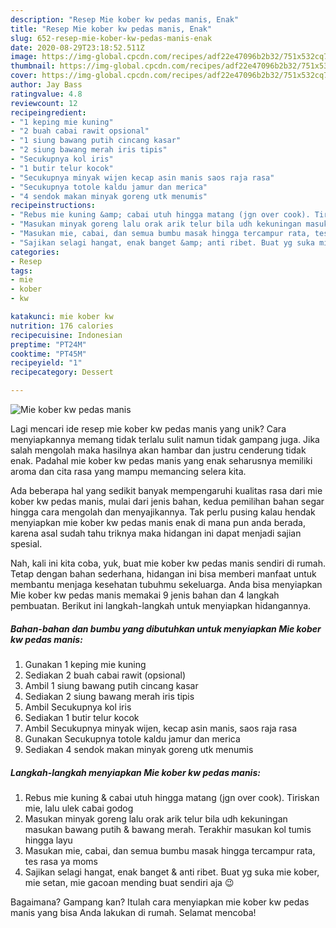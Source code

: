 ```yaml
---
description: "Resep Mie kober kw pedas manis, Enak"
title: "Resep Mie kober kw pedas manis, Enak"
slug: 652-resep-mie-kober-kw-pedas-manis-enak
date: 2020-08-29T23:18:52.511Z
image: https://img-global.cpcdn.com/recipes/adf22e47096b2b32/751x532cq70/mie-kober-kw-pedas-manis-foto-resep-utama.jpg
thumbnail: https://img-global.cpcdn.com/recipes/adf22e47096b2b32/751x532cq70/mie-kober-kw-pedas-manis-foto-resep-utama.jpg
cover: https://img-global.cpcdn.com/recipes/adf22e47096b2b32/751x532cq70/mie-kober-kw-pedas-manis-foto-resep-utama.jpg
author: Jay Bass
ratingvalue: 4.8
reviewcount: 12
recipeingredient:
- "1 keping mie kuning"
- "2 buah cabai rawit opsional"
- "1 siung bawang putih cincang kasar"
- "2 siung bawang merah iris tipis"
- "Secukupnya kol iris"
- "1 butir telur kocok"
- "Secukupnya minyak wijen kecap asin manis saos raja rasa"
- "Secukupnya totole kaldu jamur dan merica"
- "4 sendok makan minyak goreng utk menumis"
recipeinstructions:
- "Rebus mie kuning &amp; cabai utuh hingga matang (jgn over cook). Tiriskan mie, lalu ulek cabai godog"
- "Masukan minyak goreng lalu orak arik telur bila udh kekuningan masukan bawang putih &amp; bawang merah. Terakhir masukan kol tumis hingga layu"
- "Masukan mie, cabai, dan semua bumbu masak hingga tercampur rata, tes rasa ya moms"
- "Sajikan selagi hangat, enak banget &amp; anti ribet. Buat yg suka mie kober, mie setan, mie gacoan mending buat sendiri aja 😉"
categories:
- Resep
tags:
- mie
- kober
- kw

katakunci: mie kober kw 
nutrition: 176 calories
recipecuisine: Indonesian
preptime: "PT24M"
cooktime: "PT45M"
recipeyield: "1"
recipecategory: Dessert

---
```



![Mie kober kw pedas manis](https://img-global.cpcdn.com/recipes/adf22e47096b2b32/751x532cq70/mie-kober-kw-pedas-manis-foto-resep-utama.jpg)

Lagi mencari ide resep mie kober kw pedas manis yang unik? Cara menyiapkannya memang tidak terlalu sulit namun tidak gampang juga. Jika salah mengolah maka hasilnya akan hambar dan justru cenderung tidak enak. Padahal mie kober kw pedas manis yang enak seharusnya memiliki aroma dan cita rasa yang mampu memancing selera kita.



Ada beberapa hal yang sedikit banyak mempengaruhi kualitas rasa dari mie kober kw pedas manis, mulai dari jenis bahan, kedua pemilihan bahan segar hingga cara mengolah dan menyajikannya. Tak perlu pusing kalau hendak menyiapkan mie kober kw pedas manis enak di mana pun anda berada, karena asal sudah tahu triknya maka hidangan ini dapat menjadi sajian spesial.


Nah, kali ini kita coba, yuk, buat mie kober kw pedas manis sendiri di rumah. Tetap dengan bahan sederhana, hidangan ini bisa memberi manfaat untuk membantu menjaga kesehatan tubuhmu sekeluarga. Anda bisa menyiapkan Mie kober kw pedas manis memakai 9 jenis bahan dan 4 langkah pembuatan. Berikut ini langkah-langkah untuk menyiapkan hidangannya.

<!--inarticleads1-->

##### Bahan-bahan dan bumbu yang dibutuhkan untuk menyiapkan Mie kober kw pedas manis:

1. Gunakan 1 keping mie kuning
1. Sediakan 2 buah cabai rawit (opsional)
1. Ambil 1 siung bawang putih cincang kasar
1. Sediakan 2 siung bawang merah iris tipis
1. Ambil Secukupnya kol iris
1. Sediakan 1 butir telur kocok
1. Ambil Secukupnya minyak wijen, kecap asin manis, saos raja rasa
1. Gunakan Secukupnya totole kaldu jamur dan merica
1. Sediakan 4 sendok makan minyak goreng utk menumis




<!--inarticleads2-->

##### Langkah-langkah menyiapkan Mie kober kw pedas manis:

1. Rebus mie kuning &amp; cabai utuh hingga matang (jgn over cook). Tiriskan mie, lalu ulek cabai godog
1. Masukan minyak goreng lalu orak arik telur bila udh kekuningan masukan bawang putih &amp; bawang merah. Terakhir masukan kol tumis hingga layu
1. Masukan mie, cabai, dan semua bumbu masak hingga tercampur rata, tes rasa ya moms
1. Sajikan selagi hangat, enak banget &amp; anti ribet. Buat yg suka mie kober, mie setan, mie gacoan mending buat sendiri aja 😉




Bagaimana? Gampang kan? Itulah cara menyiapkan mie kober kw pedas manis yang bisa Anda lakukan di rumah. Selamat mencoba!
